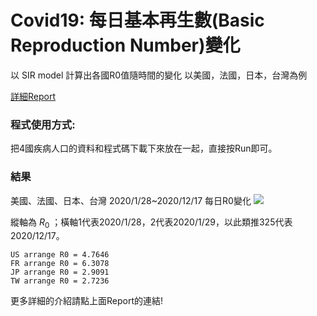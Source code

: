 # Covid19: 每日基本再生數(Basic Reproduction Number)變化

以 SIR model 計算出各國R0值隨時間的變化
以美國，法國，日本，台灣為例

[詳細Report](https://hackmd.io/@kscity806/rytHagYhP)


### 程式使用方式:
把4國疾病人口的資料和程式碼下載下來放在一起，直接按Run即可。

### 結果
美國、法國、日本、台灣 2020/1/28~2020/12/17 每日R0變化
![](https://i.imgur.com/klxkORG.png)


縱軸為 $R_0$ ；橫軸1代表2020/1/28，2代表2020/1/29，以此類推325代表2020/12/17。

```
US arrange R0 = 4.7646
FR arrange R0 = 6.3078
JP arrange R0 = 2.9091
TW arrange R0 = 2.7236
```
更多詳細的介紹請點上面Report的連結! 
